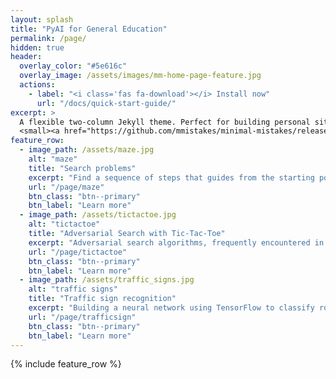 ```yaml
---
layout: splash
title: "PyAI for General Education"
permalink: /page/
hidden: true
header:
  overlay_color: "#5e616c"
  overlay_image: /assets/images/mm-home-page-feature.jpg
  actions:
    - label: "<i class='fas fa-download'></i> Install now"
      url: "/docs/quick-start-guide/"
excerpt: >
  A flexible two-column Jekyll theme. Perfect for building personal sites, blogs, and portfolios.<br />
  <small><a href="https://github.com/mmistakes/minimal-mistakes/releases/tag/4.24.0">Latest release v4.24.0</a></small>
feature_row:
  - image_path: /assets/maze.jpg
    alt: "maze"
    title: "Search problems"
    excerpt: "Find a sequence of steps that guides from the starting point to the desired destination."
    url: "/page/maze"
    btn_class: "btn--primary"
    btn_label: "Learn more"
  - image_path: /assets/tictactoe.jpg
    alt: "tictactoe"
    title: "Adversarial Search with Tic-Tac-Toe"
    excerpt: "Adversarial search algorithms, frequently encountered in games like tic tac toe, confront opponents striving to achieve opposing goals"
    url: "/page/tictactoe"
    btn_class: "btn--primary"
    btn_label: "Learn more"
  - image_path: /assets/traffic_signs.jpg
    alt: "traffic signs"
    title: "Traffic sign recognition"
    excerpt: "Building a neural network using TensorFlow to classify road signs based on an image of those signs"
    url: "/page/trafficsign"
    btn_class: "btn--primary"
    btn_label: "Learn more"      
---
```


{% include feature_row %}
